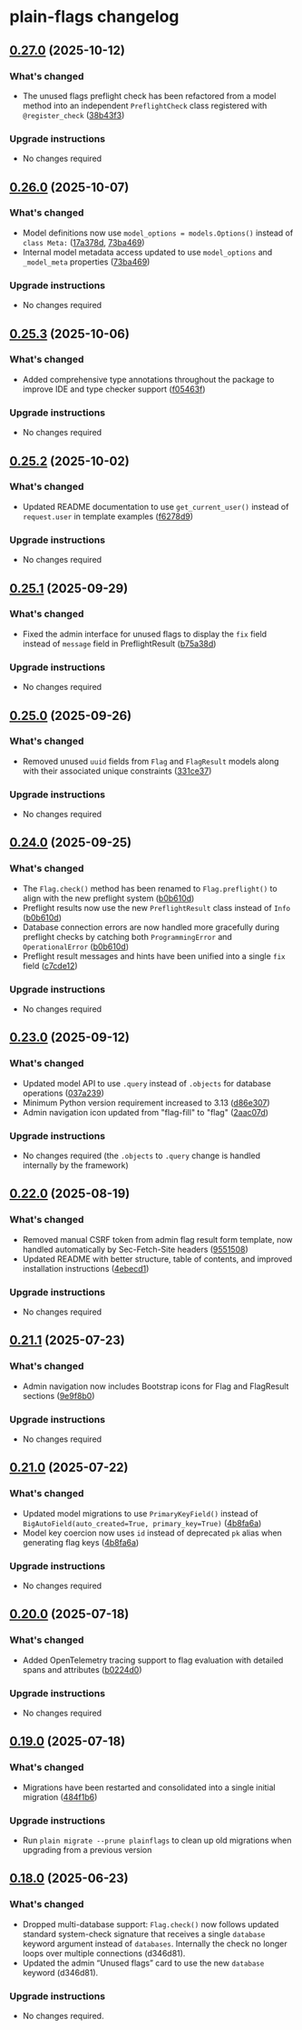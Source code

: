 # plain-flags changelog

## [0.27.0](https://github.com/dropseed/plain/releases/plain-flags@0.27.0) (2025-10-12)

### What's changed

- The unused flags preflight check has been refactored from a model method into an independent `PreflightCheck` class registered with `@register_check` ([38b43f3](https://github.com/dropseed/plain/commit/38b43f3))

### Upgrade instructions

- No changes required

## [0.26.0](https://github.com/dropseed/plain/releases/plain-flags@0.26.0) (2025-10-07)

### What's changed

- Model definitions now use `model_options = models.Options()` instead of `class Meta:` ([17a378d](https://github.com/dropseed/plain/commit/17a378d), [73ba469](https://github.com/dropseed/plain/commit/73ba469))
- Internal model metadata access updated to use `model_options` and `_model_meta` properties ([73ba469](https://github.com/dropseed/plain/commit/73ba469))

### Upgrade instructions

- No changes required

## [0.25.3](https://github.com/dropseed/plain/releases/plain-flags@0.25.3) (2025-10-06)

### What's changed

- Added comprehensive type annotations throughout the package to improve IDE and type checker support ([f05463f](https://github.com/dropseed/plain/commit/f05463f285))

### Upgrade instructions

- No changes required

## [0.25.2](https://github.com/dropseed/plain/releases/plain-flags@0.25.2) (2025-10-02)

### What's changed

- Updated README documentation to use `get_current_user()` instead of `request.user` in template examples ([f6278d9](https://github.com/dropseed/plain/commit/f6278d9bb4))

### Upgrade instructions

- No changes required

## [0.25.1](https://github.com/dropseed/plain/releases/plain-flags@0.25.1) (2025-09-29)

### What's changed

- Fixed the admin interface for unused flags to display the `fix` field instead of `message` field in PreflightResult ([b75a38d](https://github.com/dropseed/plain/commit/b75a38d52a))

### Upgrade instructions

- No changes required

## [0.25.0](https://github.com/dropseed/plain/releases/plain-flags@0.25.0) (2025-09-26)

### What's changed

- Removed unused `uuid` fields from `Flag` and `FlagResult` models along with their associated unique constraints ([331ce37](https://github.com/dropseed/plain/commit/331ce37992))

### Upgrade instructions

- No changes required

## [0.24.0](https://github.com/dropseed/plain/releases/plain-flags@0.24.0) (2025-09-25)

### What's changed

- The `Flag.check()` method has been renamed to `Flag.preflight()` to align with the new preflight system ([b0b610d](https://github.com/dropseed/plain/commit/b0b610d461))
- Preflight results now use the new `PreflightResult` class instead of `Info` ([b0b610d](https://github.com/dropseed/plain/commit/b0b610d461))
- Database connection errors are now handled more gracefully during preflight checks by catching both `ProgrammingError` and `OperationalError` ([b0b610d](https://github.com/dropseed/plain/commit/b0b610d461))
- Preflight result messages and hints have been unified into a single `fix` field ([c7cde12](https://github.com/dropseed/plain/commit/c7cde12149))

### Upgrade instructions

- No changes required

## [0.23.0](https://github.com/dropseed/plain/releases/plain-flags@0.23.0) (2025-09-12)

### What's changed

- Updated model API to use `.query` instead of `.objects` for database operations ([037a239](https://github.com/dropseed/plain/commit/037a239ef4))
- Minimum Python version requirement increased to 3.13 ([d86e307](https://github.com/dropseed/plain/commit/d86e307efb))
- Admin navigation icon updated from "flag-fill" to "flag" ([2aac07d](https://github.com/dropseed/plain/commit/2aac07de4e))

### Upgrade instructions

- No changes required (the `.objects` to `.query` change is handled internally by the framework)

## [0.22.0](https://github.com/dropseed/plain/releases/plain-flags@0.22.0) (2025-08-19)

### What's changed

- Removed manual CSRF token from admin flag result form template, now handled automatically by Sec-Fetch-Site headers ([9551508](https://github.com/dropseed/plain/commit/955150800c))
- Updated README with better structure, table of contents, and improved installation instructions ([4ebecd1](https://github.com/dropseed/plain/commit/4ebecd1856))

### Upgrade instructions

- No changes required

## [0.21.1](https://github.com/dropseed/plain/releases/plain-flags@0.21.1) (2025-07-23)

### What's changed

- Admin navigation now includes Bootstrap icons for Flag and FlagResult sections ([9e9f8b0](https://github.com/dropseed/plain/commit/9e9f8b0e2c))

### Upgrade instructions

- No changes required

## [0.21.0](https://github.com/dropseed/plain/releases/plain-flags@0.21.0) (2025-07-22)

### What's changed

- Updated model migrations to use `PrimaryKeyField()` instead of `BigAutoField(auto_created=True, primary_key=True)` ([4b8fa6a](https://github.com/dropseed/plain/commit/4b8fa6a))
- Model key coercion now uses `id` instead of deprecated `pk` alias when generating flag keys ([4b8fa6a](https://github.com/dropseed/plain/commit/4b8fa6a))

### Upgrade instructions

- No changes required

## [0.20.0](https://github.com/dropseed/plain/releases/plain-flags@0.20.0) (2025-07-18)

### What's changed

- Added OpenTelemetry tracing support to flag evaluation with detailed spans and attributes ([b0224d0](https://github.com/dropseed/plain/commit/b0224d0418))

### Upgrade instructions

- No changes required

## [0.19.0](https://github.com/dropseed/plain/releases/plain-flags@0.19.0) (2025-07-18)

### What's changed

- Migrations have been restarted and consolidated into a single initial migration ([484f1b6](https://github.com/dropseed/plain/commit/484f1b6e93))

### Upgrade instructions

- Run `plain migrate --prune plainflags` to clean up old migrations when upgrading from a previous version

## [0.18.0](https://github.com/dropseed/plain/releases/plain-flags@0.18.0) (2025-06-23)

### What's changed

- Dropped multi-database support: `Flag.check()` now follows updated standard system-check signature that receives a single `database` keyword argument instead of `databases`. Internally the check no longer loops over multiple connections (d346d81).
- Updated the admin “Unused flags” card to use the new `database` keyword (d346d81).

### Upgrade instructions

- No changes required.
